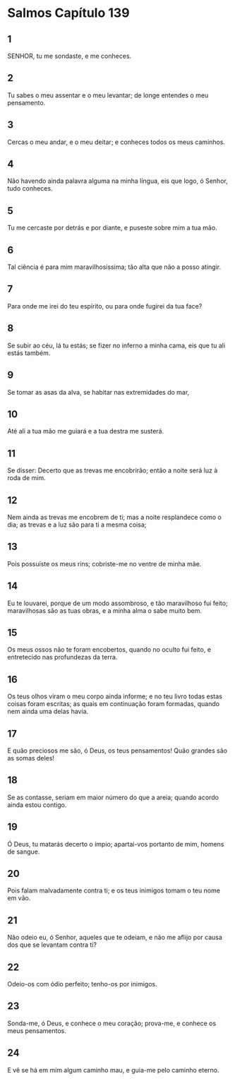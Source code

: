 # Salmos Capítulo 139

## 1
SENHOR, tu me sondaste, e me conheces.

## 2
Tu sabes o meu assentar e o meu levantar; de longe entendes o meu pensamento.

## 3
Cercas o meu andar, e o meu deitar; e conheces todos os meus caminhos.

## 4
Não havendo ainda palavra alguma na minha língua, eis que logo, ó Senhor, tudo conheces.

## 5
Tu me cercaste por detrás e por diante, e puseste sobre mim a tua mão.

## 6
Tal ciência é para mim maravilhosíssima; tão alta que não a posso atingir.

## 7
Para onde me irei do teu espírito, ou para onde fugirei da tua face?

## 8
Se subir ao céu, lá tu estás; se fizer no inferno a minha cama, eis que tu ali estás também.

## 9
Se tomar as asas da alva, se habitar nas extremidades do mar,

## 10
Até ali a tua mão me guiará e a tua destra me susterá.

## 11
Se disser: Decerto que as trevas me encobrirão; então a noite será luz à roda de mim.

## 12
Nem ainda as trevas me encobrem de ti; mas a noite resplandece como o dia; as trevas e a luz são para ti a mesma coisa;

## 13
Pois possuíste os meus rins; cobriste-me no ventre de minha mãe.

## 14
Eu te louvarei, porque de um modo assombroso, e tão maravilhoso fui feito; maravilhosas são as tuas obras, e a minha alma o sabe muito bem.

## 15
Os meus ossos não te foram encobertos, quando no oculto fui feito, e entretecido nas profundezas da terra.

## 16
Os teus olhos viram o meu corpo ainda informe; e no teu livro todas estas coisas foram escritas; as quais em continuação foram formadas, quando nem ainda uma delas havia.

## 17
E quão preciosos me são, ó Deus, os teus pensamentos! Quão grandes são as somas deles!

## 18
Se as contasse, seriam em maior número do que a areia; quando acordo ainda estou contigo.

## 19
Ó Deus, tu matarás decerto o ímpio; apartai-vos portanto de mim, homens de sangue.

## 20
Pois falam malvadamente contra ti; e os teus inimigos tomam o teu nome em vão.

## 21
Não odeio eu, ó Senhor, aqueles que te odeiam, e não me aflijo por causa dos que se levantam contra ti?

## 22
Odeio-os com ódio perfeito; tenho-os por inimigos.

## 23
Sonda-me, ó Deus, e conhece o meu coração; prova-me, e conhece os meus pensamentos.

## 24
E vê se há em mim algum caminho mau, e guia-me pelo caminho eterno.

